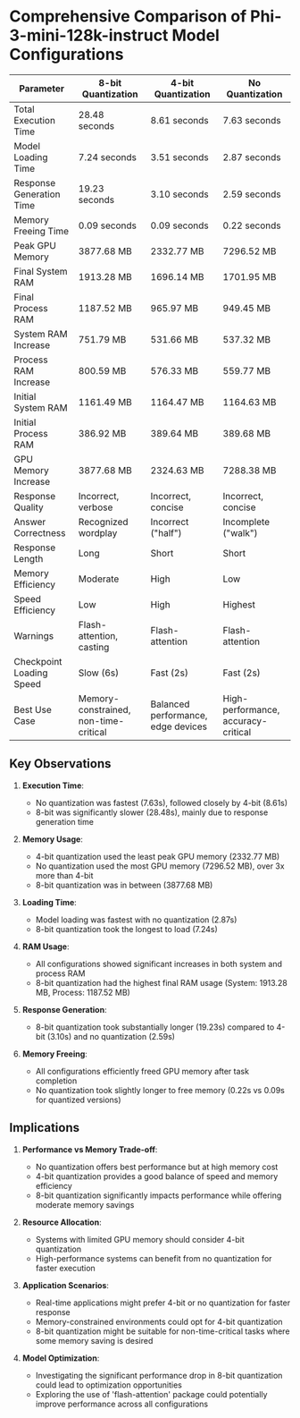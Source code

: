 # Comprehensive Comparison of Phi-3-mini-128k-instruct Model Configurations

| Parameter                   | 8-bit Quantization | 4-bit Quantization | No Quantization |
|-----------------------------|---------------------|---------------------|-----------------|
| Total Execution Time        | 28.48 seconds       | 8.61 seconds        | 7.63 seconds    |
| Model Loading Time          | 7.24 seconds        | 3.51 seconds        | 2.87 seconds    |
| Response Generation Time    | 19.23 seconds       | 3.10 seconds        | 2.59 seconds    |
| Memory Freeing Time         | 0.09 seconds        | 0.09 seconds        | 0.22 seconds    |
| Peak GPU Memory             | 3877.68 MB          | 2332.77 MB          | 7296.52 MB      |
| Final System RAM            | 1913.28 MB          | 1696.14 MB          | 1701.95 MB      |
| Final Process RAM           | 1187.52 MB          | 965.97 MB           | 949.45 MB       |
| System RAM Increase         | 751.79 MB           | 531.66 MB           | 537.32 MB       |
| Process RAM Increase        | 800.59 MB           | 576.33 MB           | 559.77 MB       |
| Initial System RAM          | 1161.49 MB          | 1164.47 MB          | 1164.63 MB      |
| Initial Process RAM         | 386.92 MB           | 389.64 MB           | 389.68 MB       |
| GPU Memory Increase         | 3877.68 MB          | 2324.63 MB          | 7288.38 MB      |
| Response Quality            | Incorrect, verbose  | Incorrect, concise  | Incorrect, concise |
| Answer Correctness          | Recognized wordplay | Incorrect ("half")  | Incomplete ("walk") |
| Response Length             | Long                | Short               | Short           |
| Memory Efficiency           | Moderate            | High                | Low             |
| Speed Efficiency            | Low                 | High                | Highest         |
| Warnings                    | Flash-attention, casting | Flash-attention    | Flash-attention |
| Checkpoint Loading Speed    | Slow (6s)           | Fast (2s)           | Fast (2s)       |
| Best Use Case               | Memory-constrained, non-time-critical | Balanced performance, edge devices | High-performance, accuracy-critical |


## Key Observations

1. **Execution Time**: 
   - No quantization was fastest (7.63s), followed closely by 4-bit (8.61s)
   - 8-bit was significantly slower (28.48s), mainly due to response generation time

2. **Memory Usage**:
   - 4-bit quantization used the least peak GPU memory (2332.77 MB)
   - No quantization used the most GPU memory (7296.52 MB), over 3x more than 4-bit
   - 8-bit quantization was in between (3877.68 MB)

3. **Loading Time**:
   - Model loading was fastest with no quantization (2.87s)
   - 8-bit quantization took the longest to load (7.24s)

4. **RAM Usage**:
   - All configurations showed significant increases in both system and process RAM
   - 8-bit quantization had the highest final RAM usage (System: 1913.28 MB, Process: 1187.52 MB)

5. **Response Generation**:
   - 8-bit quantization took substantially longer (19.23s) compared to 4-bit (3.10s) and no quantization (2.59s)

6. **Memory Freeing**:
   - All configurations efficiently freed GPU memory after task completion
   - No quantization took slightly longer to free memory (0.22s vs 0.09s for quantized versions)

## Implications

1. **Performance vs Memory Trade-off**: 
   - No quantization offers best performance but at high memory cost
   - 4-bit quantization provides a good balance of speed and memory efficiency
   - 8-bit quantization significantly impacts performance while offering moderate memory savings

2. **Resource Allocation**: 
   - Systems with limited GPU memory should consider 4-bit quantization
   - High-performance systems can benefit from no quantization for faster execution

3. **Application Scenarios**:
   - Real-time applications might prefer 4-bit or no quantization for faster response
   - Memory-constrained environments could opt for 4-bit quantization
   - 8-bit quantization might be suitable for non-time-critical tasks where some memory saving is desired

4. **Model Optimization**: 
   - Investigating the significant performance drop in 8-bit quantization could lead to optimization opportunities
   - Exploring the use of 'flash-attention' package could potentially improve performance across all configurations